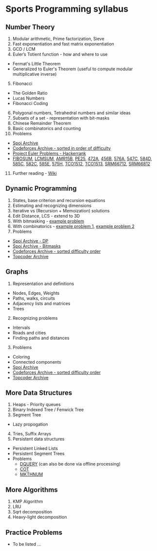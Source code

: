 # Sports Programming syllabus

## Number Theory
1. Modular arithmetic, Prime factorization, Sieve
2. Fast exponentiation and fast matrix exponentiation
3. GCD / LCM
4. Euler’s Totient function - how and where to use
  - Fermat's Little Theorem
  - Generalized to Euler's Theorem (useful to compute modular multiplicative inverse)
5. Fibonacci
  - The Golden Ratio
  - Lucas Numbers
  - Fibonacci Coding
6. Polygonal numbers, Tetrahedral numbers and similar ideas
7. Subsets of a set - representation with bit-masks
8. Chinese Remainder Theorem
9. Basic combinatorics and counting
10. Problems<br>
   - [Spoj Archive](http://www.spoj.com/problems/tag/number-theory)
   - [Codeforces Archive - sorted in order of difficulty](http://codeforces.com/problemset/tags/number%20theory?order=BY_SOLVED_DESC)
   - [Project Euler Problems - Hackerrank](https://www.hackerrank.com/contests/projecteuler/challenges)
   - [FIBOSUM](http://www.spoj.com/problems/FIBOSUM/), [LCMSUM](http://www.spoj.com/problems/LCMSUM/), [AMR15B](https://www.codechef.com/ACMAMR15/problems/AMR15B), [PE25](https://www.hackerrank.com/contests/projecteuler/challenges/euler025), [472A](http://codeforces.com/problemset/problem/472/A), [456B](http://codeforces.com/problemset/problem/456/B), [576A](http://codeforces.com/problemset/problem/576/A), [547C](http://codeforces.com/problemset/problem/547/C), [584D](http://codeforces.com/problemset/problem/584/D), [585C](http://codeforces.com/problemset/problem/585/C), [582C](http://codeforces.com/problemset/problem/582/C), [585E](http://codeforces.com/problemset/problem/585/E), [575H](http://codeforces.com/problemset/problem/575/H), [TCO1512](https://community.topcoder.com/stat?c=problem_statement&pm=14044), [TCO1513](https://community.topcoder.com/stat?c=problem_statement&pm=13986), [SRM66712](https://community.topcoder.com/stat?c=problem_statement&pm=13643), [SRM66812](https://community.topcoder.com/stat?c=problem_statement&pm=13983)
11. Further reading - [Wiki](https://en.wikipedia.org/wiki/List_of_recreational_number_theory_topics)

## Dynamic Programming
1. States, base criterion and recursion equations
2. Estimating and recognizing dimensions
3. Iterative vs (Recursion + Memoization) solutions
4. Edit Distance, LCS - extend to 3D
5. With bitmasking - [example problem](http://www.spoj.com/problems/COURIER/)
6. With combinatorics - [example problem 1](https://www.codechef.com/IPC15P1B/problems/ZGSEQ), [example problem 2](https://community.topcoder.com/stat?c=problem_statement&pm=7261&rd=10011)
7. Problems
  - [Spoj Archive - DP](http://www.spoj.com/problems/tag/dynamic-programming)
  - [Spoj Archive - Bitmasks](http://www.spoj.com/problems/tag/bitmasks)
  - [Codeforces Archive - sorted difficulty order](http://codeforces.com/problemset/tags/dp?order=BY_SOLVED_DESC)
  - [Topcoder Archive](https://community.topcoder.com/tc?module=ProblemArchive&cat=Dynamic+Programming)

## Graphs
1. Representation and definitions
  - Nodes, Edges, Weights
  - Paths, walks, circuits
  - Adjacency lists and matrices
  - Trees
2. Recognizing problems
  - Intervals
  - Roads and cities
  - Finding paths and distances
3. Problems
  - Coloring
  - Connected components
  - [Spoj Archive](http://www.spoj.com/problems/tag/graph-theory)
  - [Codeforces Archive - sorted difficulty order](http://codeforces.com/problemset/tags/graphs?order=BY_SOLVED_DESC)
  - [Topcoder Archive](https://community.topcoder.com/tc?module=ProblemArchive&cat=Graph+Theory)

## More Data Structures
1. Heaps - Priority queues
2. Binary Indexed Tree / Fenwick Tree
3. Segment Tree
  - Lazy propogation
4. Tries, Suffix Arrays
5. Persistent data structures
  - Persistent Linked Lists
  - Persistent Segment Trees
  - Problems
    - [DQUERY](http://www.spoj.com/problems/DQUERY/) (can also be done via offline processing)
    - [COT](http://www.spoj.com/problems/COT/)
    - [MKTHNUM](http://www.spoj.com/problems/MKTHNUM)

## More Algorithms
1. KMP Algorithm
2. LRU
3. Sqrt decomposition
4. Heavy-light decomposition

## Practice Problems
- To be listed ...